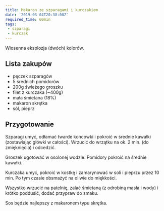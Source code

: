 ```yaml
---
title: Makaron ze szparagami i kurczakiem
date: '2019-03-04T20:38:00Z'
required_time: 60min
tags:
 - szparagi
 - kurczak
---
```


Wiosenna eksplozja (dwóch) kolorów.

<!---- splitter ---->

## Lista zakupów

 - pęczek szparagów
 - 5 średnich pomidorów
 - 200g świeżego groszku
 - filet z kurczaka (~400g)
 - mała śmietana (18%)
 - makaron skrętka
 - sól, pieprz

<!---- splitter ---->

## Przygotowanie

Szparagi umyć, odłamać twarde końcówki i pokroić w średnie kawałki (zostawiając główki w całości). Wrzucić do wrzątku na ok. 2 min. (do zmięknięcia) i odcedzić.

Groszek ugotować w osolonej wodzie. Pomidory pokroić na średnie kawałki.

Kurczaka umyć, pokroić w kostkę i zamarynować w soli i pieprzu przez 10 min. Po tym czasie obsmażyć na oliwie do miękkości.

Wszystko wrzucić na patelnię, zalać śmietaną (z odrobiną masła i wody) i krótko poddusić, dodać przypraw do smaku.

Sos będzie najlepszy z makaronem typu skrętka.
